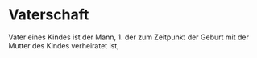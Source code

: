 # Vaterschaft

Vater eines Kindes ist der Mann,  1.
 der zum Zeitpunkt der Geburt mit der Mutter des Kindes verheiratet ist,